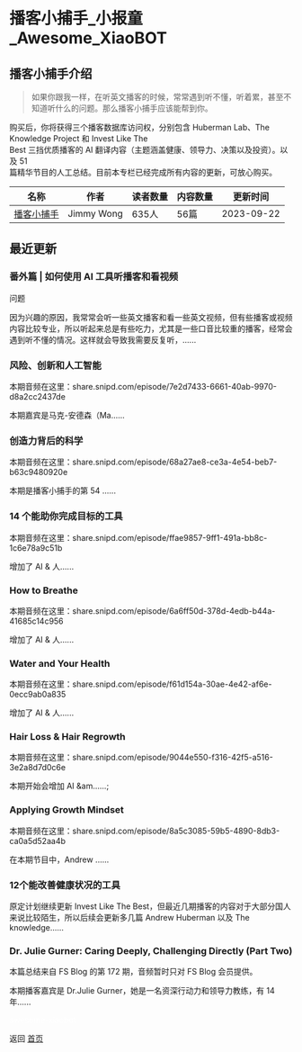 # 播客小捕手_小报童_Awesome_XiaoBOT

## 播客小捕手介绍
> 如果你跟我一样，在听英文播客的时候，常常遇到听不懂，听着累，甚至不知道听什么的问题。那么播客小捕手应该能帮到你。    
    
购买后，你将获得三个播客数据库访问权，分别包含 Huberman Lab、The Knowledge Project 和 Invest Like The  
Best 三挡优质播客的 AI 翻译内容（主题涵盖健康、领导力、决策以及投资）。以及 51  
篇精华节目的人工总结。目前本专栏已经完成所有内容的更新，可放心购买。  
  


|名称|作者|读者数量|内容数量|更新时间|
|---|---|---|---|---|
|[播客小捕手](https://xiaobot.net/p/xiaobushous1?refer=0b133df9-27dc-423b-8101-639049001c13)|Jimmy Wong|635人|56篇|2023-09-22|

## 最近更新
### 番外篇 | 如何使用 AI 工具听播客和看视频

问题​

因为兴趣的原因，我常常会听一些英文播客和看一些英文视频，但有些播客或视频内容比较专业，所以听起来总是有些吃力，尤其是一些口音比较重的播客，经常会遇到听不懂的情况。这样就会导致我需要反复听，......

### 风险、创新和人工智能

本期音频在这里：share.snipd.com/episode/7e2d7433-6661-40ab-9970-d8a2cc2437de

本期嘉宾是马克-安德森（Ma......

### 创造力背后的科学

本期音频在这里：share.snipd.com/episode/68a27ae8-ce3a-4e54-beb7-b63c9480920e

本期是播客小捕手的第 54 ......

### 14 个能助你完成目标的工具

本期音频在这里：share.snipd.com/episode/ffae9857-9ff1-491a-bb8c-1c6e78a9c51b

增加了 AI & 人......

### How to Breathe

本期音频在这里：share.snipd.com/episode/6a6ff50d-378d-4edb-b44a-41685c14c956

增加了 AI & 人......

### Water and Your Health

本期音频在这里：share.snipd.com/episode/f61d154a-30ae-4e42-af6e-0ecc9ab0a835

增加了 AI & 人......

### Hair Loss & Hair Regrowth

本期音频在这里：share.snipd.com/episode/9044e550-f316-42f5-a516-3e2a8d7d0c6e

本期开始会增加 AI &am......;

### Applying Growth Mindset

本期音频在这里：share.snipd.com/episode/8a5c3085-59b5-4890-8db3-ca0a5d52aa4b

在本期节目中，Andrew ......

### 12个能改善健康状况的工具

原定计划继续更新 Invest Like The Best，但最近几期播客的内容对于大部分国人来说比较陌生，所以后续会更新多几篇 Andrew
Huberman 以及 The knowledge......

### Dr. Julie Gurner: Caring Deeply, Challenging Directly (Part Two)

本篇总结来自 FS Blog 的第 172 期，音频暂时只对 FS Blog 会员提供。

本期播客嘉宾是 Dr.Julie Gurner，她是一名资深行动力和领导力教练，有 14 年......


<a href="https://github.com/Reno9527/awesome-xiaobot" style="color: white; text-decoration: none;">awesome-xiaobot</a>

返回 [首页](../README.md)
